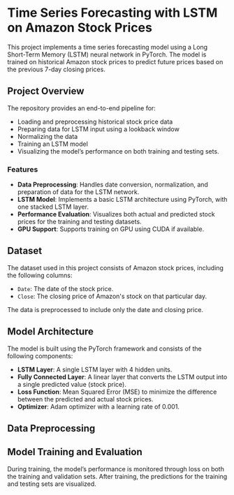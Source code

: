 # Time Series Forecasting with LSTM on Amazon Stock Prices

This project implements a time series forecasting model using a Long Short-Term Memory (LSTM) neural network in PyTorch. The model is trained on historical Amazon stock prices to predict future prices based on the previous 7-day closing prices.

## Project Overview

The repository provides an end-to-end pipeline for:
- Loading and preprocessing historical stock price data
- Preparing data for LSTM input using a lookback window
- Normalizing the data
- Training an LSTM model
- Visualizing the model’s performance on both training and testing sets.

### Features
- **Data Preprocessing**: Handles date conversion, normalization, and preparation of data for the LSTM network.
- **LSTM Model**: Implements a basic LSTM architecture using PyTorch, with one stacked LSTM layer.
- **Performance Evaluation**: Visualizes both actual and predicted stock prices for the training and testing datasets.
- **GPU Support**: Supports training on GPU using CUDA if available.

## Dataset

The dataset used in this project consists of Amazon stock prices, including the following columns:
- `Date`: The date of the stock price.
- `Close`: The closing price of Amazon's stock on that particular day.

The data is preprocessed to include only the date and closing price.

## Model Architecture

The model is built using the PyTorch framework and consists of the following components:
- **LSTM Layer**: A single LSTM layer with 4 hidden units.
- **Fully Connected Layer**: A linear layer that converts the LSTM output into a single predicted value (stock price).
- **Loss Function**: Mean Squared Error (MSE) to minimize the difference between the predicted and actual stock prices.
- **Optimizer**: Adam optimizer with a learning rate of 0.001.


## Data Preprocessing
## Model Training and Evaluation

During training, the model’s performance is monitored through loss on both the training and validation sets. After training, the predictions for the training and testing sets are visualized.
